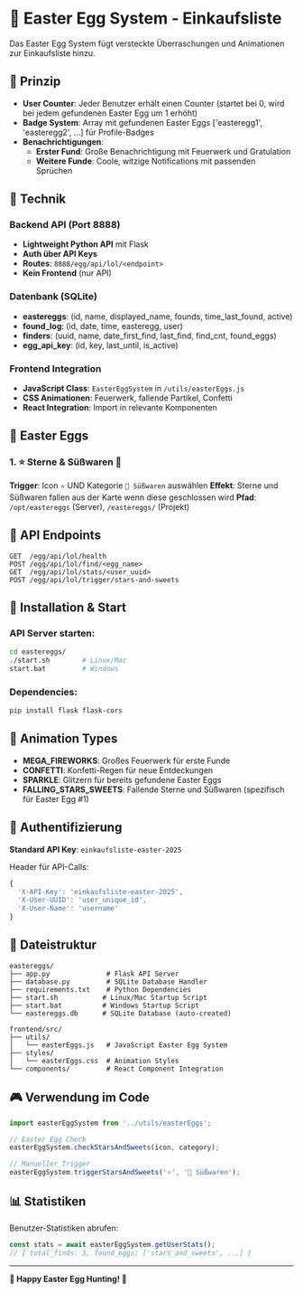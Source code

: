 # 🎉 Easter Egg System - Einkaufsliste

Das Easter Egg System fügt versteckte Überraschungen und Animationen zur Einkaufsliste hinzu.

## 🎯 Prinzip

- **User Counter**: Jeder Benutzer erhält einen Counter (startet bei 0, wird bei jedem gefundenen Easter Egg um 1 erhöht)
- **Badge System**: Array mit gefundenen Easter Eggs ['easteregg1', 'easteregg2', ...] für Profile-Badges
- **Benachrichtigungen**:
  - **Erster Fund**: Große Benachrichtigung mit Feuerwerk und Gratulation
  - **Weitere Funde**: Coole, witzige Notifications mit passenden Sprüchen

## 🔧 Technik

### Backend API (Port 8888)
- **Lightweight Python API** mit Flask
- **Auth über API Keys**
- **Routes**: `8888/egg/api/lol/<endpoint>`
- **Kein Frontend** (nur API)

### Datenbank (SQLite)
- **eastereggs**: (id, name, displayed_name, founds, time_last_found, active)
- **found_log**: (id, date, time, easteregg, user)
- **finders**: (uuid, name, date_first_find, last_find, find_cnt, found_eggs)
- **egg_api_key**: (id, key, last_until, is_active)

### Frontend Integration
- **JavaScript Class**: `EasterEggSystem` in `/utils/easterEggs.js`
- **CSS Animationen**: Feuerwerk, fallende Partikel, Confetti
- **React Integration**: Import in relevante Komponenten

## 🥚 Easter Eggs

### 1. ⭐ Sterne & Süßwaren 🍭
**Trigger**: Icon `⭐` UND Kategorie `🍭 Süßwaren` auswählen
**Effekt**: Sterne und Süßwaren fallen aus der Karte wenn diese geschlossen wird
**Pfad**: `/opt/eastereggs` (Server), `/eastereggs/` (Projekt)

## 📡 API Endpoints

```
GET  /egg/api/lol/health
POST /egg/api/lol/find/<egg_name>
GET  /egg/api/lol/stats/<user_uuid>
POST /egg/api/lol/trigger/stars-and-sweets
```

## 🚀 Installation & Start

### API Server starten:
```bash
cd eastereggs/
./start.sh        # Linux/Mac
start.bat         # Windows
```

### Dependencies:
```bash
pip install flask flask-cors
```

## 🎨 Animation Types

- **MEGA_FIREWORKS**: Großes Feuerwerk für erste Funde
- **CONFETTI**: Konfetti-Regen für neue Entdeckungen
- **SPARKLE**: Glitzern für bereits gefundene Easter Eggs
- **FALLING_STARS_SWEETS**: Fallende Sterne und Süßwaren (spezifisch für Easter Egg #1)

## 🔑 Authentifizierung

**Standard API Key**: `einkaufsliste-easter-2025`

Header für API-Calls:
```javascript
{
  'X-API-Key': 'einkaufsliste-easter-2025',
  'X-User-UUID': 'user_unique_id',
  'X-User-Name': 'username'
}
```

## 📁 Dateistruktur

```
eastereggs/
├── app.py              # Flask API Server
├── database.py         # SQLite Database Handler
├── requirements.txt    # Python Dependencies
├── start.sh           # Linux/Mac Startup Script
├── start.bat          # Windows Startup Script
└── eastereggs.db      # SQLite Database (auto-created)

frontend/src/
├── utils/
│   └── easterEggs.js   # JavaScript Easter Egg System
├── styles/
│   └── easterEggs.css  # Animation Styles
└── components/         # React Component Integration
```

## 🎮 Verwendung im Code

```javascript
import easterEggSystem from '../utils/easterEggs';

// Easter Egg Check
easterEggSystem.checkStarsAndSweets(icon, category);

// Manueller Trigger
easterEggSystem.triggerStarsAndSweets('⭐', '🍭 Süßwaren');
```

## 📊 Statistiken

Benutzer-Statistiken abrufen:
```javascript
const stats = await easterEggSystem.getUserStats();
// { total_finds: 3, found_eggs: ['stars_and_sweets', ...] }
```

---

**🎉 Happy Easter Egg Hunting! 🥚**
